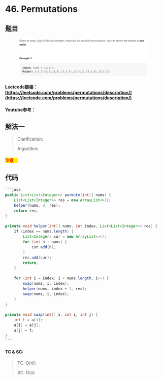 # 46. Permutations

## 题目

<figure><img src="../../.gitbook/assets/image (6).png" alt=""><figcaption></figcaption></figure>

#### Leetcode链接：[https://leetcode.com/problems/permutations/description/](https://leetcode.com/problems/permutations/description/)

#### Youtube参考：

## 解法一

> Clarification:&#x20;
>
> Algorithm:&#x20;

#### <mark style="color:red;">注意：</mark>

## 代码

````java
```java
public List<List<Integer>> permute(int[] nums) {
    List<List<Integer>> res = new ArrayList<>();
    helper(nums, 0, res);
    return res;
}

private void helper(int[] nums, int index, List<List<Integer>> res) {
    if (index == nums.length) {
        List<Integer> cur = new ArrayList<>();
        for (int n : nums) {
            cur.add(n);
        }
        res.add(cur);
        return;
    }

    for (int i = index; i < nums.length; i++) {
        swap(nums, i, index);
        helper(nums, index + 1, res);
        swap(nums, i, index);
    }
}

private void swap(int[] a, int i, int j) {
    int t = a[i];
    a[i] = a[j];
    a[j] = t;
}
```
````

#### TC & SC:&#x20;

> TC: O(n!)
>
> SC: O(n)
